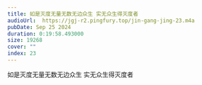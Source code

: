 ```yaml
---
title: 如是灭度无量无数无边众生 实无众生得灭度者
audioUrl:  https://jgj-r2.pingfury.top/jin-gang-jing-23.m4a
pubDate: Sep 25 2024
duration: 0:19:58.493000
size: 19268
cover: ""
index: 23
---
```

如是灭度无量无数无边众生 实无众生得灭度者